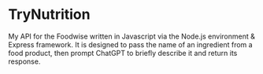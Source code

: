 # TryNutrition

My API for the Foodwise written in Javascript via the Node.js environment & Express framework. It is designed to pass the name of an ingredient from a food product, then prompt ChatGPT to briefly describe it and return its response.
